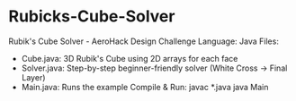 # Rubicks-Cube-Solver
Rubik's Cube Solver - AeroHack Design Challenge
Language: Java
Files:
- Cube.java: 3D Rubik's Cube using 2D arrays for each face
- Solver.java:  Step-by-step beginner-friendly solver (White Cross → Final Layer)
- Main.java: Runs the example
Compile & Run:
javac *.java
java Main
